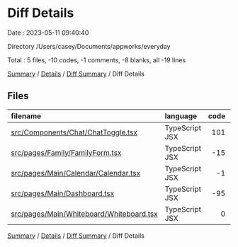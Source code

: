 # Diff Details

Date : 2023-05-11 09:40:40

Directory /Users/casey/Documents/appworks/everyday

Total : 5 files,  -10 codes, -1 comments, -8 blanks, all -19 lines

[Summary](results.md) / [Details](details.md) / [Diff Summary](diff.md) / Diff Details

## Files
| filename | language | code | comment | blank | total |
| :--- | :--- | ---: | ---: | ---: | ---: |
| [src/Components/Chat/ChatToggle.tsx](/src/Components/Chat/ChatToggle.tsx) | TypeScript JSX | 101 | 0 | 8 | 109 |
| [src/pages/Family/FamilyForm.tsx](/src/pages/Family/FamilyForm.tsx) | TypeScript JSX | -15 | -1 | -6 | -22 |
| [src/pages/Main/Calendar/Calendar.tsx](/src/pages/Main/Calendar/Calendar.tsx) | TypeScript JSX | -1 | 0 | -3 | -4 |
| [src/pages/Main/Dashboard.tsx](/src/pages/Main/Dashboard.tsx) | TypeScript JSX | -95 | 0 | -6 | -101 |
| [src/pages/Main/Whiteboard/Whiteboard.tsx](/src/pages/Main/Whiteboard/Whiteboard.tsx) | TypeScript JSX | 0 | 0 | -1 | -1 |

[Summary](results.md) / [Details](details.md) / [Diff Summary](diff.md) / Diff Details